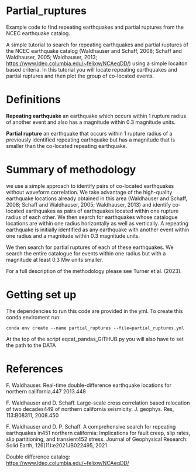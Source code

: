 # Partial_ruptures
Example code to find repeating earthquakes and partial ruptures from the NCEC earthquake catalog.

A simple tutorial to search for repeating earthquakes and partial ruptures of the NCEC earthquake catalog (Waldhauser and Schaff, 2008; Schaff and Waldhauser, 2005; Waldhauser, 2013; https://www.ldeo.columbia.edu/~felixw/NCAeqDD/) using a simple locaiton based criteria. In this tutorial you will locate repeating earthquakes and partial ruptures and then plot the group of co-located events. 

# Definitions

**Repeating earthquake** an earthquake which occurs within 1 rupture radius of another event and also has a magnitude 
within 0.3 magnitude units.

**Partial rupture** an earthquake that occurs within 1 rupture radius of a previously identified repeating earthquake 
but has a magnitude that is smaller than the co-located repeating earthquake. 

# Summary of methodology 

we use a simple approach to identify pairs of co-located earthquakes without waveform correlation. We take advantage of the high-quality earthquake locations already obtained in this area (Waldhauser and  Schaff, 2008; Schaff and Waldhauser, 2005; Waldhauser, 2013) and identify co-located earthquakes as pairs of earthquakes located within one rupture radius of each other. We then search for earthquakes whose catalogue locations are within one radius horizontally as well as vertically. A repeating earthquake is initially identified as any earthquake with another event within one radius and a magnitude within 0.3 magnitude units.

We then search for partial ruptures of each of these earthquakes. We search the entire catalogue for events within one radius but with a magnitude at least 0.3 Mw units smaller.

For a full description of the methodology please see Turner et al. (2023). 

# Getting set up 

The dependencies to run this code are provided in the yml. To create this conda enviroment run: 

```
conda env create --name partial_ruptures --file=partial_ruptures.yml
```
At the top of the script eqcat_pandas_GITHUB.py you will also have to set the path to the DATA 

# References 

F. Waldhauser. Real-time double-difference earthquake locations for northern california,447
2013.448

F. Waldhauser and D. Schaff. Large-scale cross correlation based relocation of two decades449
of northern california seismicity. J. geophys. Res, 113:B08311, 2008.450

F. Waldhauser and D. P. Schaff. A comprehensive search for repeating earthquakes in451
northern california: Implications for fault creep, slip rates, slip partitioning, and transient452
stress. Journal of Geophysical Research: Solid Earth, 126(11):e2021JB022495, 2021

Double difference catalog: https://www.ldeo.columbia.edu/~felixw/NCAeqDD/

